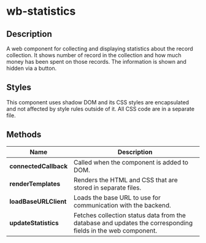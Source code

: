 # wb-statistics

## Description

A web component for collecting and displaying statistics about the record collection. It shows number of record in the collection and how much money has been spent on those records. The information is shown and hidden via a button.

## Styles

This component uses shadow DOM and its CSS styles are encapsulated and not affected by style rules outside of it. All CSS code are in a separate file.

## Methods

| **Name**              | **Description**                   |
|-----------------------|-----------------------------------|
| **connectedCallback** | Called when the component is added to DOM.|
| **renderTemplates**   | Renders the HTML and CSS that are stored in separate files. |
| **loadBaseURLClient** | Loads the base URL to use for communication with the backend. |
| **updateStatistics**  | Fetches collection status data from the database and updates the corresponding fields in the web component.|
